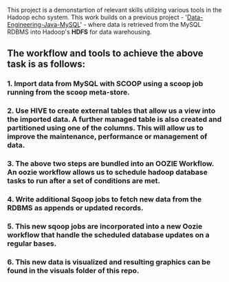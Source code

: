 This project is a demonstartion of relevant skills utilizing various tools in the Hadoop echo system. This work builds on a previous project - '[Data-Engineering-Java-MySQL](https://github.com/RonKG/Data-Engineering-Java)' - where data is retrieved from the MySQL RDBMS into Hadoop's **HDFS** for data warehousing.

## The workflow and tools to achieve the above task is as follows:

### 1. Import data from MySQL with **SCOOP** using a scoop job running from the scoop meta-store.

### 2. Use **HIVE** to create external tables that allow us a view into the imported data. A further managed table is also created and partitioned using one of the columns. This will allow us to improve the maintenance, performance or management of data.

### 3. The above two steps are bundled into an **OOZIE** Workflow. An oozie workflow allows us to schedule hadoop database tasks to run after a set of conditions are met.

### 4. Write additional Sqoop jobs to fetch new data from the RDBMS as appends or updated records.

### 5. This new  sqoop jobs are incorporated into a new Oozie workflow that handle the scheduled database updates on a regular bases.

### 6. This new data is visualized and resulting graphics can be found in the visuals folder of this repo.

